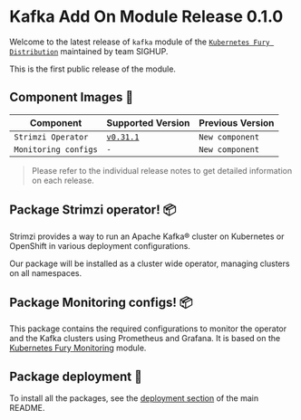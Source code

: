 # Kafka Add On Module Release 0.1.0

Welcome to the latest release of `kafka` module of the [`Kubernetes Fury Distribution`](https://github.com/sighupio/fury-distribution) maintained by team SIGHUP.

This is the first public release of the module.

## Component Images 🚢

| Component                | Supported Version                                                                                      | Previous Version |
|--------------------------|--------------------------------------------------------------------------------------------------------|------------------|
| `Strimzi Operator`       | [`v0.31.1`](https://github.com/strimzi/strimzi-kafka-operator/releases/tag/0.31.1)                     | `New component`  |
| `Monitoring configs`     | `-`                                                                                                    | `New component`  |

> Please refer to the individual release notes to get detailed information on each release.

## Package Strimzi operator! 📦

Strimzi provides a way to run an Apache Kafka® cluster on Kubernetes or OpenShift in various deployment configurations.

Our package will be installed as a cluster wide operator, managing clusters on all namespaces.

## Package Monitoring configs! 📦

This package contains the required configurations to monitor the operator and the Kafka clusters using Prometheus and Grafana.
It is based on the [Kubernetes Fury Monitoring][kubernetes-fury-monitoring] module.

## Package deployment 🚀

To install all the packages, see the [deployment section](../../README.md#deployment) of the main README.

<!-- Links -->

[kubernetes-fury-monitoring]: https://github.com/sighupio/fury-kubernetes-monitoring






